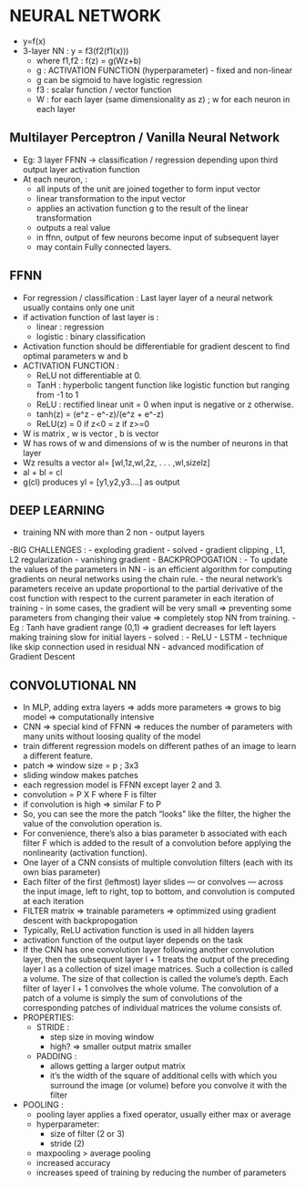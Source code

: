 # NEURAL NETWORK

- y=f(x)
- 3-layer NN : y = f3(f2(f1(x)))
	- where f1,f2 : f(z) = g(Wz+b)
	- g : ACTIVATION FUNCTION (hyperparameter) - fixed and non-linear
	- g can be sigmoid to have logistic regression
	- f3 : scalar function / vector function
	- W : for each layer (same dimensionality as z) ; w for each neuron in each layer

## Multilayer Perceptron / Vanilla Neural Network

- Eg: 3 layer FFNN -> classification / regression depending upon third output layer activation function
- At each neuron, :
	- all inputs of the unit are joined together to form input vector
	- linear transformation to the input vector
	- applies an activation function g to the result of the linear transformation
	- outputs a real value
	- in ffnn, output of few neurons become input of subsequent layer
	- may contain Fully connected layers.

## FFNN

- For regression / classification : Last layer layer of a neural network usually contains only one unit
- if activation function of last layer is :
	- linear : regression
	- logistic : binary classification
- Activation function should be differentiable for gradient descent to find optimal parameters w and b
- ACTIVATION FUNCTION : 
	- ReLU not differentiable at 0.
	- TanH : hyperbolic tangent function like logistic function but ranging from -1 to 1
	- ReLU : rectified linear unit = 0 when input is negative or z otherwise.
	- tanh(z) = (e^z - e^-z)/(e^z + e^-z)
	- ReLU(z) = 0 if z<0
			  = z if z>=0
- W is matrix , w is vector , b is vector
- W has rows of w and dimensions of w is the number of neurons in that layer
- Wz results a vector al= [wl,1z,wl,2z, . . . ,wl,sizelz]
- al + bl = cl
- g(cl) produces yl = [y1,y2,y3....] as output

## DEEP LEARNING

- training NN with more than 2 non - output layers

-BIG CHALLENGES : 
	- exploding gradient
		- solved - gradient clipping , L1, L2 regularization
	- vanishing gradient
		- BACKPROPOGATION :
			- To update the values of the parameters in NN
			- is an efficient algorithm for computing gradients on neural networks using the chain rule.
			- the neural network’s parameters receive an update proportional to the partial derivative of the cost function with respect to the current parameter in each iteration of training
			- in some cases, the gradient will be very small => preventing some parameters from changing their value => completely stop NN from training.
			- Eg : Tanh have gradient range (0,1) => gradient decreases for left layers making training slow for initial layers
		- solved :
			- ReLU
			- LSTM
			- technique like skip connection used in residual NN
			- advanced modification of Gradient Descent

## CONVOLUTIONAL NN

- In MLP, adding extra layers => adds more parameters => grows to big model => computationally intensive
- CNN => special kind of FFNN => reduces the number of parameters with many units without loosing quality of the model
- train different regression models on different pathes of an image to learn a different feature.
- patch => window size = p ; 3x3 
- sliding window makes patches
- each regression model is FFNN except layer 2 and 3.
- convolution = P X F where F is filter
- if convolution is high => similar F to P
- So, you can see the more the patch “looks” like the filter, the higher the value of the convolution operation is.  
- For convenience, there’s also a bias parameter b associated with each filter F which is added to the result of a convolution before applying the nonlinearity (activation function).
- One layer of a CNN consists of multiple convolution filters (each with its own bias parameter)
- Each filter of the first (leftmost) layer slides — or convolves — across the input image, left to right, top to bottom, and convolution is computed at each iteration
- FILTER matrix => trainable parameters => optimmized using gradient descent with backpropogation
- Typically, ReLU activation function is used in all hidden layers
- activation function of the output layer depends on the task
- If the CNN has one convolution layer following another convolution layer, then the subsequent layer l + 1 treats the output of the preceding layer l as a collection of sizel image matrices. Such a collection is called a volume. The size of that collection is called the volume’s depth. Each filter of layer l + 1 convolves the whole volume. The convolution of a patch of a volume
is simply the sum of convolutions of the corresponding patches of individual matrices the volume consists of.
- PROPERTIES:
	- STRIDE :
		- step size in moving window
		- high? => smaller output matrix smaller
	- PADDING :
		- allows getting a larger output matrix
		- it’s the width of the square of additional cells with which you surround the image (or volume) before you convolve it with the filter
- POOLING :
	- pooling layer applies a fixed operator, usually either max or average
	- hyperparameter: 
		- size of filter (2 or 3)
		- stride (2)
	- maxpooling > average pooling
	- increased accuracy
	- increases speed of training by reducing the number of parameters